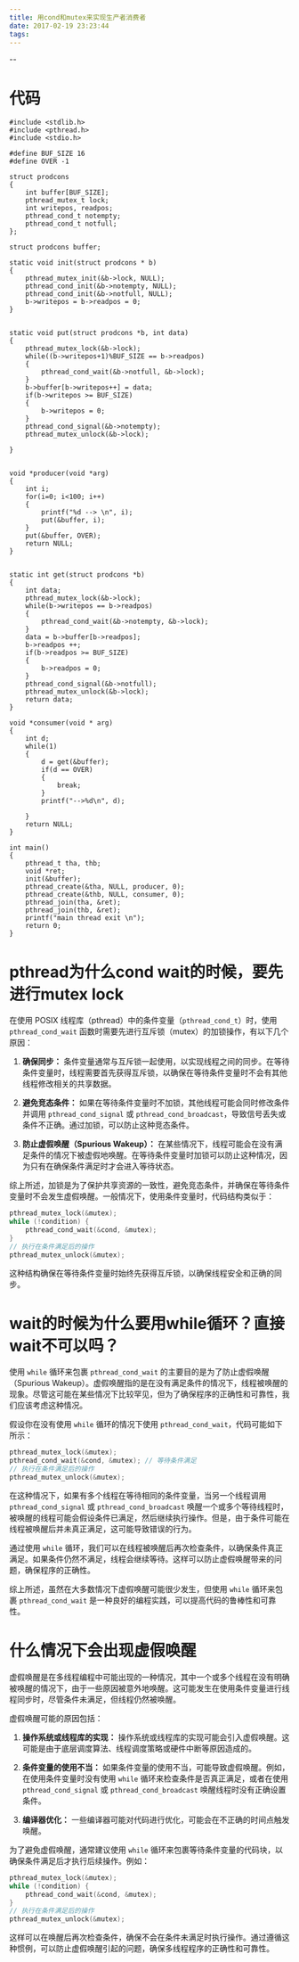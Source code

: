 ```yaml
---
title: 用cond和mutex来实现生产者消费者
date: 2017-02-19 23:23:44
tags:
---
```

--

# 代码

```
#include <stdlib.h>
#include <pthread.h>
#include <stdio.h>

#define BUF_SIZE 16
#define OVER -1

struct prodcons 
{
	int buffer[BUF_SIZE];
	pthread_mutex_t lock;
	int writepos, readpos;
	pthread_cond_t notempty;
	pthread_cond_t notfull;
};

struct prodcons buffer;

static void init(struct prodcons * b)
{
	pthread_mutex_init(&b->lock, NULL);
	pthread_cond_init(&b->notempty, NULL);
	pthread_cond_init(&b->notfull, NULL);
	b->writepos = b->readpos = 0;
}


static void put(struct prodcons *b, int data)
{
	pthread_mutex_lock(&b->lock);
	while((b->writepos+1)%BUF_SIZE == b->readpos)
	{
		pthread_cond_wait(&b->notfull, &b->lock);
	}
	b->buffer[b->writepos++] = data;
	if(b->writepos >= BUF_SIZE)
	{
		b->writepos = 0;
	}
	pthread_cond_signal(&b->notempty);
	pthread_mutex_unlock(&b->lock);
	
}


void *producer(void *arg)
{
	int i;
	for(i=0; i<100; i++)
	{
		printf("%d --> \n", i);
		put(&buffer, i);
	}
	put(&buffer, OVER);
	return NULL;
}


static int get(struct prodcons *b)
{
	int data;
	pthread_mutex_lock(&b->lock);
	while(b->writepos == b->readpos)
	{
		pthread_cond_wait(&b->notempty, &b->lock);
	}
	data = b->buffer[b->readpos];
	b->readpos ++;
	if(b->readpos >= BUF_SIZE)
	{
		b->readpos = 0;
	}
	pthread_cond_signal(&b->notfull);
	pthread_mutex_unlock(&b->lock);
	return data;
}

void *consumer(void * arg)
{
	int d;
	while(1)
	{
		d = get(&buffer);
		if(d == OVER)
		{
			break;
		}
		printf("-->%d\n", d);
		
	}
	return NULL;
}

int main()
{
	pthread_t tha, thb;
	void *ret;
	init(&buffer);
	pthread_create(&tha, NULL, producer, 0);
	pthread_create(&thb, NULL, consumer, 0);
	pthread_join(tha, &ret);
	pthread_join(thb, &ret);
	printf("main thread exit \n");
	return 0;
}
```

# pthread为什么cond wait的时候，要先进行mutex lock

在使用 POSIX 线程库（pthread）中的条件变量（`pthread_cond_t`）时，使用 `pthread_cond_wait` 函数时需要先进行互斥锁（mutex）的加锁操作，有以下几个原因：

1. **确保同步：** 条件变量通常与互斥锁一起使用，以实现线程之间的同步。在等待条件变量时，线程需要首先获得互斥锁，以确保在等待条件变量时不会有其他线程修改相关的共享数据。

2. **避免竞态条件：** 如果在等待条件变量时不加锁，其他线程可能会同时修改条件并调用 `pthread_cond_signal` 或 `pthread_cond_broadcast`，导致信号丢失或条件不正确。通过加锁，可以防止这种竞态条件。

3. **防止虚假唤醒（Spurious Wakeup）：** 在某些情况下，线程可能会在没有满足条件的情况下被虚假地唤醒。在等待条件变量时加锁可以防止这种情况，因为只有在确保条件满足时才会进入等待状态。

综上所述，加锁是为了保护共享资源的一致性，避免竞态条件，并确保在等待条件变量时不会发生虚假唤醒。一般情况下，使用条件变量时，代码结构类似于：

```c
pthread_mutex_lock(&mutex);
while (!condition) {
    pthread_cond_wait(&cond, &mutex);
}
// 执行在条件满足后的操作
pthread_mutex_unlock(&mutex);
```

这种结构确保在等待条件变量时始终先获得互斥锁，以确保线程安全和正确的同步。

# wait的时候为什么要用while循环？直接wait不可以吗？

使用 `while` 循环来包裹 `pthread_cond_wait` 的主要目的是为了防止虚假唤醒（Spurious Wakeup）。虚假唤醒指的是在没有满足条件的情况下，线程被唤醒的现象。尽管这可能在某些情况下比较罕见，但为了确保程序的正确性和可靠性，我们应该考虑这种情况。

假设你在没有使用 `while` 循环的情况下使用 `pthread_cond_wait`，代码可能如下所示：

```c
pthread_mutex_lock(&mutex);
pthread_cond_wait(&cond, &mutex); // 等待条件满足
// 执行在条件满足后的操作
pthread_mutex_unlock(&mutex);
```

在这种情况下，如果有多个线程在等待相同的条件变量，当另一个线程调用 `pthread_cond_signal` 或 `pthread_cond_broadcast` 唤醒一个或多个等待线程时，被唤醒的线程可能会假设条件已满足，然后继续执行操作。但是，由于条件可能在线程被唤醒后并未真正满足，这可能导致错误的行为。

通过使用 `while` 循环，我们可以在线程被唤醒后再次检查条件，以确保条件真正满足。如果条件仍然不满足，线程会继续等待。这样可以防止虚假唤醒带来的问题，确保程序的正确性。

综上所述，虽然在大多数情况下虚假唤醒可能很少发生，但使用 `while` 循环来包裹 `pthread_cond_wait` 是一种良好的编程实践，可以提高代码的鲁棒性和可靠性。

# 什么情况下会出现虚假唤醒

虚假唤醒是在多线程编程中可能出现的一种情况，其中一个或多个线程在没有明确被唤醒的情况下，由于一些原因被意外地唤醒。这可能发生在使用条件变量进行线程同步时，尽管条件未满足，但线程仍然被唤醒。

虚假唤醒可能的原因包括：

1. **操作系统或线程库的实现：** 操作系统或线程库的实现可能会引入虚假唤醒。这可能是由于底层调度算法、线程调度策略或硬件中断等原因造成的。

2. **条件变量的使用不当：** 如果条件变量的使用不当，可能导致虚假唤醒。例如，在使用条件变量时没有使用 `while` 循环来检查条件是否真正满足，或者在使用 `pthread_cond_signal` 或 `pthread_cond_broadcast` 唤醒线程时没有正确设置条件。

3. **编译器优化：** 一些编译器可能对代码进行优化，可能会在不正确的时间点触发唤醒。

为了避免虚假唤醒，通常建议使用 `while` 循环来包裹等待条件变量的代码块，以确保条件满足后才执行后续操作。例如：

```c
pthread_mutex_lock(&mutex);
while (!condition) {
    pthread_cond_wait(&cond, &mutex);
}
// 执行在条件满足后的操作
pthread_mutex_unlock(&mutex);
```

这样可以在唤醒后再次检查条件，确保不会在条件未满足时执行操作。通过遵循这种惯例，可以防止虚假唤醒引起的问题，确保多线程程序的正确性和可靠性。